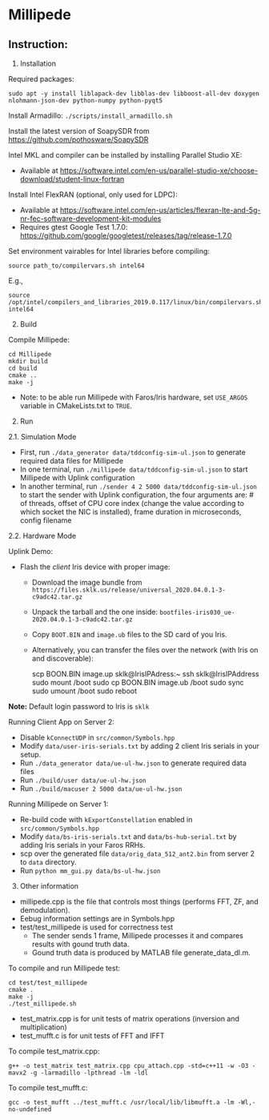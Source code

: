 # Millipede

## Instruction:

1. Installation

Required packages:

`sudo apt -y install liblapack-dev libblas-dev libboost-all-dev doxygen nlohmann-json-dev python-numpy python-pyqt5`

Install Armadillo: `./scripts/install_armadillo.sh`

Install the latest version of SoapySDR from https://github.com/pothosware/SoapySDR

Intel MKL and compiler can be installed by installing Parallel Studio XE:

* Available at https://software.intel.com/en-us/parallel-studio-xe/choose-download/student-linux-fortran

Install Intel FlexRAN (optional, only used for LDPC):

* Available at https://software.intel.com/en-us/articles/flexran-lte-and-5g-nr-fec-software-development-kit-modules
* Requires gtest Google Test 1.7.0: https://github.com/google/googletest/releases/tag/release-1.7.0


Set environment vairables for Intel libraries before compiling:

	source path_to/compilervars.sh intel64

E.g., 

	source /opt/intel/compilers_and_libraries_2019.0.117/linux/bin/compilervars.sh intel64

2. Build

Compile Millipede:

	cd Millipede
	mkdir build
	cd build
	cmake ..
	make -j 

* Note: to be able run Millipede with Faros/Iris hardware, set `USE_ARGOS` variable in CMakeLists.txt to `TRUE`.

2. Run

2.1. Simulation Mode

* First, run `./data_generator data/tddconfig-sim-ul.json` to generate required data files for Millipede
* In one terminal, run `./millipede data/tddconfig-sim-ul.json` to start Millipede with Uplink configuration 
* In another terminal, run `./sender 4 2 5000 data/tddconfig-sim-ul.json` to start the sender with Uplink configuration, the four arguments are: # of threads, offset of CPU core index (change the value according to which socket the NIC is installed), frame duration in microseconds, config filename

2.2. Hardware Mode

Uplink Demo:

* Flash the *client* Iris device with proper image:

  * Download the image bundle from `https://files.sklk.us/release/universal_2020.04.0.1-3-c9adc42.tar.gz`
  * Unpack the tarball and the one inside: `bootfiles-iris030_ue-2020.04.0.1-3-c9adc42.tar.gz`
  * Copy `BOOT.BIN` and `image.ub` files to the SD card of you Iris.
  * Alternatively, you can transfer the files over the network (with Iris on and discoverable):

	scp BOON.BIN image.up sklk@IrisIPAdress:~
	ssh sklk@IrisIPAddress
	sudo mount /boot
	sudo cp BOON.BIN image.ub /boot
	sudo sync
	sudo umount /boot
	sudo reboot

**Note:** Default login password to Iris is `sklk`

Running Client App on Server 2:

* Disable `kConnectUDP` in `src/common/Symbols.hpp`
* Modify `data/user-iris-serials.txt` by adding 2 client Iris serials in your setup.
* Run `./data_generator data/ue-ul-hw.json` to generate required data files
* Run `./build/user data/ue-ul-hw.json`
* Run `./build/macuser 2 5000 data/ue-ul-hw.json`

Running Millipede on Server 1:

* Re-build code with `kExportConstellation` enabled in `src/common/Symbols.hpp`
* Modify `data/bs-iris-serials.txt` and `data/bs-hub-serial.txt` by adding Iris serials in your Faros RRHs.
* scp over the generated file `data/orig_data_512_ant2.bin` from server 2 to `data` directory.
* Run `python mm_gui.py data/bs-ul-hw.json`
 

3. Other information

* millipede.cpp is the file that controls most things (performs FFT, ZF, and demodulation). 
* Eebug information settings are in Symbols.hpp
* test/test_millipede is used for correctness test
  * The sender sends 1 frame, Millipede processes it and compares results with gound truth data.
  * Gound truth data is produced by MATLAB file generate_data_dl.m. 

To compile and run Millipede test:

	cd test/test_millipede
	cmake .
	make -j
	./test_millipede.sh

* test_matrix.cpp is for unit tests of matrix operations (inversion and multiplication)
* test_mufft.c is for unit tests of FFT and IFFT

To compile test_matrix.cpp:

	g++ -o test_matrix test_matrix.cpp cpu_attach.cpp -std=c++11 -w -O3 -mavx2 -g -larmadillo -lpthread -lm -ldl 

To compile test_mufft.c:

	gcc -o test_mufft ../test_mufft.c /usr/local/lib/libmufft.a -lm -Wl,-no-undefined
